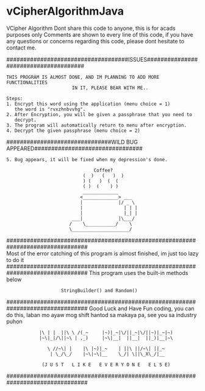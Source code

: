 # vCipherAlgorithmJava
VCipher Algorithm
         Dont share this code to anyone, this is for acads purposes only
    Comments are shown to every line of this code, if you have any questions
     or concerns regarding this code, please dont hesitate to contact me.
        
####################################ISSUES######################################

    THIS PROGRAM IS ALMOST DONE, AND IM PLANNING TO ADD MORE FUNCTIONALITIES
                            IN IT, PLEASE BEAR WITH ME..

    Steps:
    1. Encrypt this word using the application (menu choice = 1) 
       the word is "rvxzhnbvvhg".
    2. After Encryption, you will be given a passphrase that you need to 
       decrypt.
    3. The program will automatically return to menu after encryption.
    4. Decrypt the given passphrase (menu choice = 2)

###############################WILD BUG APPEARED################################

    5. Bug appears, it will be fixed when my depression's done.

                                    Coffee?
                                (  )   (   )  )
                                ) (   )  (  (
                                ( )  (    ) )
                                _____________
                               <_____________> ___
                               |             |/ _ \
                               |               | | |
                               |               |_| |
                            ___|             |\___/
                           /    \___________/    \
                           \_____________________/        
################################################################################                
           Most of the error catching of this program is almost finished, 
                          im just too lazy to do it
################################################################################
                   This program uses the built-in methods below

                        StringBuilder() and Random()
################################################################################
Good Luck and Have Fun coding, you can do this, laban mo ayaw mog shift hantod
sa makaya pa, see you sa industry puhon

                |\ | |  ||\ \ /(_~     |~)|_~|\/||_~|\/||~)|_~|~)
                |~\|_|/\||~\ | ,_)     |~\|__|  ||__|  ||_)|__|~\

                   \ //~\| |    |\ |~)|_~    | ||\ ||/~\| ||_~
                    | \_/\_/    |~\|~\|__    \_/| \||\_X\_/|__

                 (J U S T   L I K E   E V E R Y O N E   E L S E)
 
################################################################################
